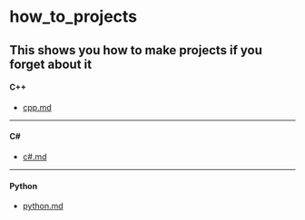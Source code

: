 # how_to_projects
## This shows you how to make projects if you forget about it

#### C++
- [cpp.md](c_cpp/cpp.md)
---
#### C#
- [c#.md](c#/csharp.md)
---
#### Python
- [python.md](python/python.md)
